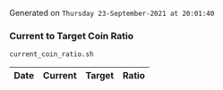 Generated on `Thursday 23-September-2021 at 20:01:40`

### Current to Target Coin Ratio
`current_coin_ratio.sh`

Date|Current|Target|Ratio
---|---|---|---
